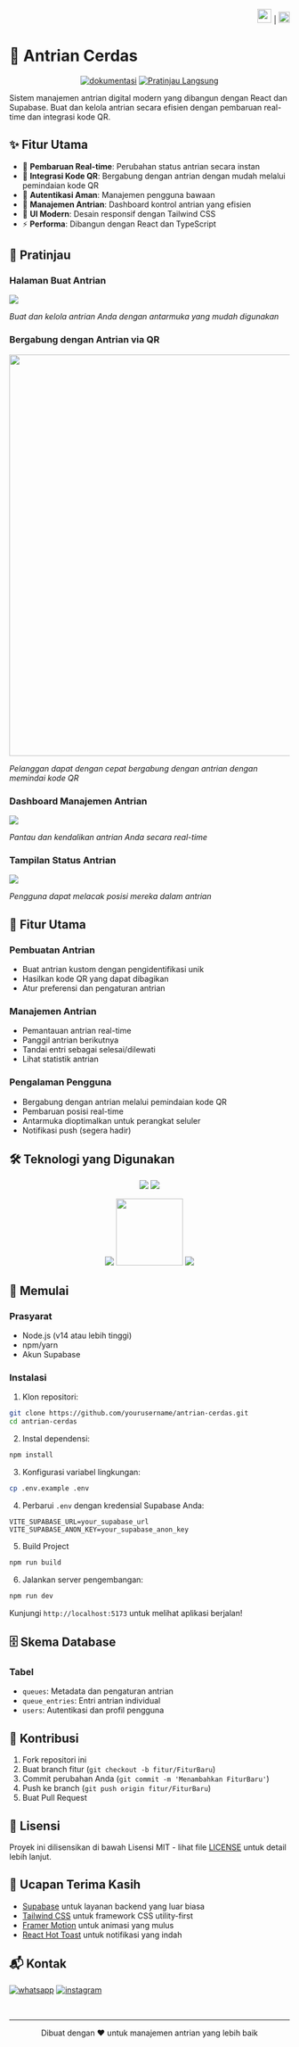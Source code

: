 <div align="right">

<a href="README.md"><img src="https://flagcdn.com/w40/gb.png" width="25"></a> | <a href="README-ID.md"><img src="https://flagcdn.com/w40/id.png" width="20"></a>

</div>

# 🎯 Antrian Cerdas

<div align="center">

[![dokumentasi](https://img.shields.io/badge/Dokumentasi-00A4EF?style=for-the-badge&logo=book&logoColor=white)](https://drive.google.com/file/d/1GBu5H575v_uqBr4ngZ9sWGamLDTu1xiP/view?usp=sharing) [![Pratinjau Langsung](https://img.shields.io/badge/Demo_Langsung-00A4EF?style=for-the-badge&logo=web&logoColor=white)](https://antrian-two.vercel.app/)

</div>

Sistem manajemen antrian digital modern yang dibangun dengan React dan Supabase. Buat dan kelola antrian secara efisien dengan pembaruan real-time dan integrasi kode QR.

## ✨ Fitur Utama

- 🚀 **Pembaruan Real-time**: Perubahan status antrian secara instan
- 📱 **Integrasi Kode QR**: Bergabung dengan antrian dengan mudah melalui pemindaian kode QR
- 🔐 **Autentikasi Aman**: Manajemen pengguna bawaan
- 🎯 **Manajemen Antrian**: Dashboard kontrol antrian yang efisien
- 🌈 **UI Modern**: Desain responsif dengan Tailwind CSS
- ⚡ **Performa**: Dibangun dengan React dan TypeScript

## 📸 Pratinjau

### Halaman Buat Antrian

<img src="https://github.com/Ryan-infitech/Antrian-Cerdas/blob/main/readmeee/create%20queue.png?raw=true">

_Buat dan kelola antrian Anda dengan antarmuka yang mudah digunakan_

### Bergabung dengan Antrian via QR

<div align="center">
<img src="./readmeee/join queue.png" height="720">
</div>

_Pelanggan dapat dengan cepat bergabung dengan antrian dengan memindai kode QR_

### Dashboard Manajemen Antrian

<img src="https://github.com/Ryan-infitech/Antrian-Cerdas/blob/main/readmeee/queue%20managemenet.png?raw=true">

_Pantau dan kendalikan antrian Anda secara real-time_

### Tampilan Status Antrian

<img src="https://github.com/Ryan-infitech/Antrian-Cerdas/blob/main/readmeee/queue%20status.png?raw=true">

_Pengguna dapat melacak posisi mereka dalam antrian_

## 📱 Fitur Utama

### Pembuatan Antrian

- Buat antrian kustom dengan pengidentifikasi unik
- Hasilkan kode QR yang dapat dibagikan
- Atur preferensi dan pengaturan antrian

### Manajemen Antrian

- Pemantauan antrian real-time
- Panggil antrian berikutnya
- Tandai entri sebagai selesai/dilewati
- Lihat statistik antrian

### Pengalaman Pengguna

- Bergabung dengan antrian melalui pemindaian kode QR
- Pembaruan posisi real-time
- Antarmuka dioptimalkan untuk perangkat seluler
- Notifikasi push (segera hadir)

## 🛠️ Teknologi yang Digunakan

<div align="center">

<img src="https://github.com/Ryan-infitech/Map-Informasi-Bencana/blob/main/readmemedia/vite+react.gif?raw=true"> 
<img src="https://github.com/Ryan-infitech/Antrian-Cerdas/blob/main/readmeee/supaabase.gif?raw=true">

<img src="https://github.com/Ryan-infitech/Map-Informasi-Bencana/blob/main/readmemedia/vercel.gif?raw=true"> <img src="https://assets-v2.lottiefiles.com/a/a6a0fab2-9a75-11ef-ae6f-0fa9df9d2963/wVrVQOzKYY.gif" width="120"> <img src="https://github.com/Ryan-infitech/Map-Informasi-Bencana/blob/main/readmemedia/tailwind.gif?raw=true">

</div>

## 🚀 Memulai

### Prasyarat

- Node.js (v14 atau lebih tinggi)
- npm/yarn
- Akun Supabase

### Instalasi

1. Klon repositori:

```bash
git clone https://github.com/yourusername/antrian-cerdas.git
cd antrian-cerdas
```

2. Instal dependensi:

```bash
npm install
```

3. Konfigurasi variabel lingkungan:

```bash
cp .env.example .env
```

4. Perbarui `.env` dengan kredensial Supabase Anda:

```env
VITE_SUPABASE_URL=your_supabase_url
VITE_SUPABASE_ANON_KEY=your_supabase_anon_key
```
5. Build Project 

```bash
npm run build
```

6. Jalankan server pengembangan:

```bash
npm run dev
```

Kunjungi `http://localhost:5173` untuk melihat aplikasi berjalan!

## 🗄️ Skema Database

### Tabel

- `queues`: Metadata dan pengaturan antrian
- `queue_entries`: Entri antrian individual
- `users`: Autentikasi dan profil pengguna

## 🤝 Kontribusi

1. Fork repositori ini
2. Buat branch fitur (`git checkout -b fitur/FiturBaru`)
3. Commit perubahan Anda (`git commit -m 'Menambahkan FiturBaru'`)
4. Push ke branch (`git push origin fitur/FiturBaru`)
5. Buat Pull Request

## 📄 Lisensi

Proyek ini dilisensikan di bawah Lisensi MIT - lihat file [LICENSE](LICENSE) untuk detail lebih lanjut.

## 🙏 Ucapan Terima Kasih

- [Supabase](https://supabase.io/) untuk layanan backend yang luar biasa
- [Tailwind CSS](https://tailwindcss.com/) untuk framework CSS utility-first
- [Framer Motion](https://www.framer.com/motion/) untuk animasi yang mulus
- [React Hot Toast](https://react-hot-toast.com/) untuk notifikasi yang indah

## 📬 Kontak

[![whatsapp](https://img.shields.io/badge/WhatsApp-25D366?style=for-the-badge&logo=whatsapp&logoColor=white)](https://wa.me/6285157517798)
[![instagram](https://img.shields.io/badge/Instagram-E4405F?style=for-the-badge&logo=instagram&logoColor=white)](https://www.instagram.com/ryan.septiawan__)

<br>

---

<p align="center">Dibuat dengan ❤️ untuk manajemen antrian yang lebih baik</p>
